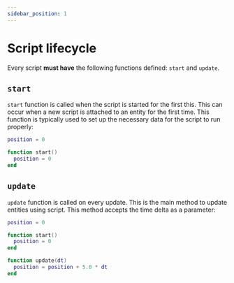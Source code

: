 ```yaml
---
sidebar_position: 1
---
```


# Script lifecycle

Every script **must have** the following functions defined: `start` and `update`.

## `start`

`start` function is called when the script is started for the first this. This can occur when a new script is attached to an entity for the first time. This function is typically used to set up the necessary data for the script to run properly:

```lua
position = 0

function start()
  position = 0
end
```

## `update`

`update` function is called on every update. This is the main method to update entities using script. This method accepts the time delta as a parameter:

```lua
position = 0

function start()
  position = 0
end

function update(dt)
  position = position + 5.0 * dt
end
```
